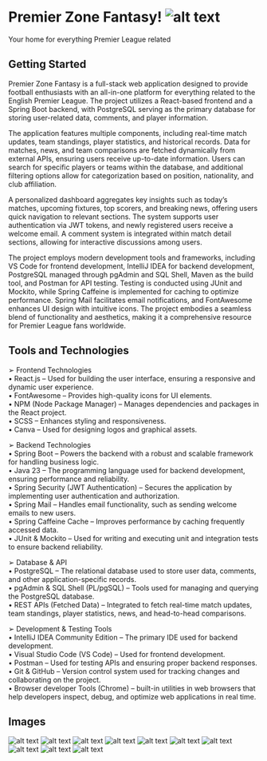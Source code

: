  # Premier Zone Fantasy! ![alt text](git_premier/Picture1.png "Logo Title Text 1")

Your home for everything Premier League related

## Getting Started

Premier Zone Fantasy is a full-stack web application designed to provide football
enthusiasts with an all-in-one platform for everything related to the English Premier League.
The project utilizes a React-based frontend and a Spring Boot backend, with PostgreSQL
serving as the primary database for storing user-related data, comments, and player
information.

The application features multiple components, including real-time match updates, team
standings, player statistics, and historical records. Data for matches, news, and team
comparisons are fetched dynamically from external APIs, ensuring users receive up-to-date
information. Users can search for specific players or teams within the database, and
additional filtering options allow for categorization based on position, nationality, and club
affiliation.

A personalized dashboard aggregates key insights such as today’s matches, upcoming
fixtures, top scorers, and breaking news, offering users quick navigation to relevant sections.
The system supports user authentication via JWT tokens, and newly registered users receive a
welcome email. A comment system is integrated within match detail sections, allowing for
interactive discussions among users.

The project employs modern development tools and frameworks, including VS Code for
frontend development, IntelliJ IDEA for backend development, PostgreSQL managed
through pgAdmin and SQL Shell, Maven as the build tool, and Postman for API testing.
Testing is conducted using JUnit and Mockito, while Spring Caffeine is implemented for
caching to optimize performance. Spring Mail facilitates email notifications, and
FontAwesome enhances UI design with intuitive icons. The project embodies a seamless
blend of functionality and aesthetics, making it a comprehensive resource for Premier League
fans worldwide.

## Tools and Technologies

 ➢ Frontend Technologies<br>
   • React.js – Used for building the user interface, ensuring a responsive and dynamic user experience.<br>
   • FontAwesome – Provides high-quality icons for UI elements.<br>
   • NPM (Node Package Manager) – Manages dependencies and packages in the React project.<br>
   • SCSS – Enhances styling and responsiveness.<br>
   • Canva – Used for designing logos and graphical assets.<br>
  
 ➢ Backend Technologies<br>
   • Spring Boot – Powers the backend with a robust and scalable framework for handling business logic.<br>
   • Java 23 – The programming language used for backend development, ensuring performance and reliability.<br>
   • Spring Security (JWT Authentication) – Secures the application by implementing user authentication and authorization.<br>
   • Spring Mail – Handles email functionality, such as sending welcome emails to new users.<br>
   • Spring Caffeine Cache – Improves performance by caching frequently accessed data.<br>
   • JUnit & Mockito – Used for writing and executing unit and integration tests to ensure backend reliability.<br>
  
 ➢ Database & API<br>
   • PostgreSQL – The relational database used to store user data, comments, and other application-specific records.<br>
   • pgAdmin & SQL Shell (PL/pgSQL) – Tools used for managing and querying the PostgreSQL database.<br>
   • REST APIs (Fetched Data) – Integrated to fetch real-time match updates, team standings, player statistics, news, and head-to-head comparisons.<br>

 ➢ Development & Testing Tools<br>
   • IntelliJ IDEA Community Edition – The primary IDE used for backend development.<br>
   • Visual Studio Code (VS Code) – Used for frontend development.<br>
   • Postman – Used for testing APIs and ensuring proper backend responses.<br>
   • Git & GitHub – Version control system used for tracking changes and collaborating on the project.<br>
   • Browser developer Tools (Chrome) – built-in utilities in web browsers that help developers inspect, debug, and optimize web applications in real time.<br>

## Images 

![alt text]( git_premier/Picture2.png "Logo Title Text 1")
![alt text]( git_premier/Picture3.png "Logo Title Text 2")
![alt text]( git_premier/Picture4.png "Logo Title Text 3")
![alt text]( git_premier/Picture5.png "Logo Title Text 4")
![alt text]( git_premier/Picture6.png "Logo Title Text 5")
![alt text]( git_premier/Picture7.png "Logo Title Text 6")
![alt text]( git_premier/Picture8.png "Logo Title Text 7")
![alt text]( git_premier/Picture9.png "Logo Title Text 8")
![alt text]( git_premier/Picture10.png "Logo Title Text 9")
![alt text]( git_premier/Picture11.png "Logo Title Text 10")
